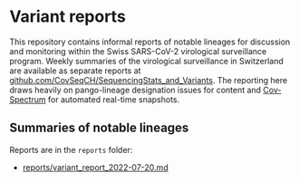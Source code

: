 # Variant reports

This repository contains informal reports of notable lineages for discussion and monitoring within the Swiss SARS-CoV-2 virological surveillance program.
Weekly summaries of the virological surveillance in Switzerland are available as separate reports at [github.com/CovSeqCH/SequencingStats_and_Variants](https://github.com/CovSeqCH/SequencingStats_and_Variants).
The reporting here draws heavily on pango-lineage designation issues for content and [Cov-Spectrum](https://cov-spectrum.org/) for automated real-time snapshots.

## Summaries of notable lineages

Reports are in the `reports` folder:

- [reports/variant_report_2022-07-20.md](reports/variant_report_2022-07-20.md)
